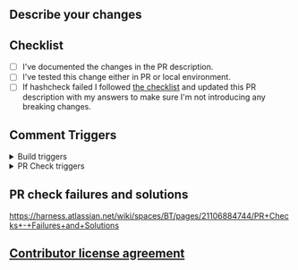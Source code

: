 ## Describe your changes

## Checklist
- [ ] I've documented the changes in the PR description.
- [ ] I've tested this change either in PR or local environment.
- [ ] If hashcheck failed I followed [the checklist](https://harness.atlassian.net/wiki/spaces/DEL/pages/21016838831/PR+Codebasehash+Check+merge+checklist) and updated this PR description with my answers to make sure I'm not introducing any breaking changes.

## Comment Triggers
<details>
  <summary>Build triggers</summary>

- Feature build: `trigger feature-build`
- Immutable delegate `trigger publish-delegate`
</details>

<details>
  <summary>PR Check triggers</summary>

You can run multiple PR check triggers by comma separating them in a single comment. e.g. `trigger ti0, ti1`

- Compile: `trigger compile`
- CodeformatCheckstyle: `trigger checkstylecodeformat`
    - CodeFormat: `trigger codeformat`
    - Checkstyle: `trigger checkstyle`
- MessageMetadata: `trigger messagecheck`
- Recency: `trigger recency`
- BuildNumberMetadata: `trigger buildnum`
- PMD: `trigger pmd`
- Copyright Check: `trigger copyrightcheck`
- Feature Name Check: `trigger featurenamecheck`
- TI-bootstrap: `trigger ti0`
- TI-bootstrap1: `trigger ti1`
- TI-bootstrap2: `trigger ti2`
- TI-bootstrap3: `trigger ti3`
- TI-bootstrap4: `trigger ti4`
- FunctionalTest1: `trigger ft1`
- FunctionalTest2: `trigger ft2`
- CodeBaseHash: `trigger codebasehash`
- CodeFormatCheckstyle: `trigger checkstylecodeformat`
- SonarScan: `trigger ss`
- Trigger all Checks: `trigger smartchecks`
</details>

## PR check failures and solutions
https://harness.atlassian.net/wiki/spaces/BT/pages/21106884744/PR+Checks+-+Failures+and+Solutions


## [Contributor license agreement](https://github.com/harness/harness-core/blob/develop/CONTRIBUTOR_LICENSE_AGREEMENT.md)
